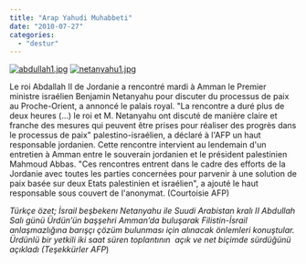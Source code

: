 ```yaml
---
title: "Arap Yahudi Muhabbeti"
date: "2010-07-27"
categories: 
  - "destur"
---
```


[![abdullah1.jpg](/uploads/2010/07/abdullah1.jpg)](/uploads/2010/07/abdullah1.jpg "abdullah1.jpg") [![netanyahu1.jpg](/uploads/2010/07/netanyahu1.jpg)](/uploads/2010/07/netanyahu1.jpg "netanyahu1.jpg")                                

Le roi Abdallah II de Jordanie a rencontré mardi à Amman le Premier ministre israélien Benjamin Netanyahu pour discuter du processus de paix au Proche-Orient, a annoncé le palais royal. "La rencontre a duré plus de deux heures (...) le roi et M. Netanyahu ont discuté de manière claire et franche des mesures qui peuvent être prises pour réaliser des progrès dans le processus de paix" palestino-israélien, a déclaré à l'AFP un haut responsable jordanien. Cette rencontre intervient au lendemain d'un entretien à Amman entre le souverain jordanien et le président palestinien Mahmoud Abbas. "Ces rencontres entrent dans le cadre des efforts de la Jordanie avec toutes les parties concernées pour parvenir à une solution de paix basée sur deux Etats palestinien et israélien", a ajouté le haut responsable sous couvert de l'anonymat. (Courtoisie AFP)

_Türkçe özet; İsrail beşbekenı Netanyahu ile Suudi Arabistan kralı II Abdullah Salı günü Ürdün’ün başşehri Amman’da buluşarak Filistin-İsrail anlaşmazlığına barışçı çözüm bulunması için alınacak önlemleri konuştular. Ürdünlü bir yetkili iki saat süren toplantının  açık ve net biçimde sürdüğünü açıkladı (Teşekkürler AFP_)
